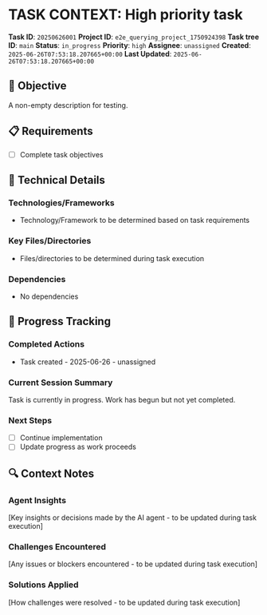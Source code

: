 # TASK CONTEXT: High priority task

**Task ID**: `20250626001`
**Project ID**: `e2e_querying_project_1750924398`
**Task tree ID**: `main`
**Status**: `in_progress`
**Priority**: `high`
**Assignee**: `unassigned`
**Created**: `2025-06-26T07:53:18.207665+00:00`
**Last Updated**: `2025-06-26T07:53:18.207665+00:00`

## 🎯 Objective
A non-empty description for testing.

## 📋 Requirements
- [ ] Complete task objectives

## 🔧 Technical Details
### Technologies/Frameworks
- Technology/Framework to be determined based on task requirements

### Key Files/Directories
- Files/directories to be determined during task execution

### Dependencies
- No dependencies

## 🚀 Progress Tracking
### Completed Actions
- Task created - 2025-06-26 - unassigned

### Current Session Summary
Task is currently in progress. Work has begun but not yet completed.

### Next Steps
- [ ] Continue implementation
- [ ] Update progress as work proceeds

## 🔍 Context Notes
### Agent Insights
[Key insights or decisions made by the AI agent - to be updated during task execution]

### Challenges Encountered
[Any issues or blockers encountered - to be updated during task execution]

### Solutions Applied
[How challenges were resolved - to be updated during task execution]
